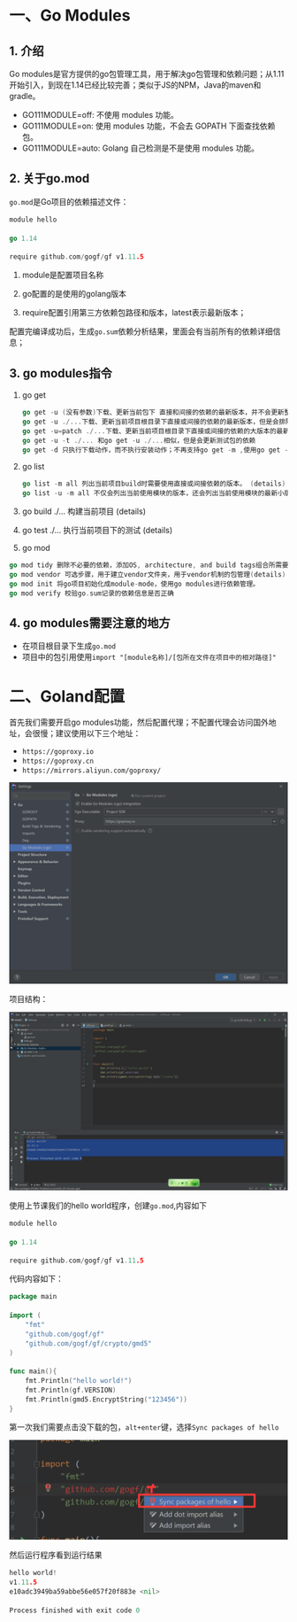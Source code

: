 # 一、Go Modules

## 1. 介绍

Go modules是官方提供的go包管理工具，用于解决go包管理和依赖问题；从1.11开始引入，到现在1.14已经比较完善；类似于JS的NPM，Java的maven和gradle。

- GO111MODULE=off: 不使用 modules 功能。
- GO111MODULE=on: 使用 modules 功能，不会去 GOPATH 下面查找依赖包。
- GO111MODULE=auto: Golang 自己检测是不是使用 modules 功能。

## 2. 关于go.mod

`go.mod`是Go项目的依赖描述文件：

```go
module hello

go 1.14

require github.com/gogf/gf v1.11.5
```

1. module是配置项目名称

2. go配置的是使用的golang版本

3. require配置引用第三方依赖包路径和版本，latest表示最新版本；

配置完编译成功后，生成`go.sum`依赖分析结果，里面会有当前所有的依赖详细信息；

## 3. go modules指令

1. go get

   ```go
   go get -u (没有参数)下载、更新当前包下 直接和间接的依赖的最新版本，并不会更新整个项目。
   go get -u ./...下载、更新当前项目根目录下直接或间接的依赖的最新版本，但是会排除测试包的依赖；例如将v1.2.1更新为v2.0.1
   go get -u=patch ./...下载、更新当前项目根目录下直接或间接的依赖的大版本的最新小版本，例如，将v1.2.1更新为v1.2.5
   go get -u -t ./... 和go get -u ./...相似，但是会更新测试包的依赖
   go get -d 只执行下载动作，而不执行安装动作；不再支持go get -m ,使用go get -d替代。
   ```

2. go list

   ```go
   go list -m all 列出当前项目build时需要使用直接或间接依赖的版本。 (details)
   go list -u -m all 不仅会列出当前使用模块的版本，还会列出当前使用模块的最新小版本和最新版本。 (details)
   ```

3. go build ./... 构建当前项目 (details)

4. go test ./... 执行当前项目下的测试 (details)

5. go mod

```go
go mod tidy 删除不必要的依赖，添加OS, architecture, and build tags组合所需要的依赖。 (details)
go mod vendor 可选步骤，用于建立vendor文件夹，用于vendor机制的包管理(details)
go mod init 将go项目初始化成module-mode，使用go modules进行依赖管理。
go mod verify 校验go.sum记录的依赖信息是否正确
```

## 4. go modules需要注意的地方

- 在项目根目录下生成`go.mod`
- 项目中的包引用使用`import "[module名称]/[包所在文件在项目中的相对路径]"`

# 二、Goland配置

首先我们需要开启go modules功能，然后配置代理；不配置代理会访问国外地址，会很慢；建议使用以下三个地址：

- `https://goproxy.io`
- `https://goproxy.cn`
- `https://mirrors.aliyun.com/goproxy/`

![image-20200308224453465](05.goModules介绍.assets/image-20200308224453465.png)

项目结构：

![image-20200308230407947](05.goModules介绍.assets/image-20200308230407947.png)

使用上节课我们的hello world程序，创建`go.mod`,内容如下

```go
module hello

go 1.14

require github.com/gogf/gf v1.11.5
```

代码内容如下：

```go
package main

import (
	"fmt"
	"github.com/gogf/gf"
	"github.com/gogf/gf/crypto/gmd5"
)

func main(){
	fmt.Println("hello world!")
	fmt.Println(gf.VERSION)
	fmt.Println(gmd5.EncryptString("123456"))
}
```

第一次我们需要点击没下载的包，`alt+enter`键，选择`Sync packages of hello`

![image-20200308224919808](05.goModules介绍.assets/image-20200308224919808.png)

然后运行程序看到运行结果

```go
hello world!
v1.11.5
e10adc3949ba59abbe56e057f20f883e <nil>

Process finished with exit code 0
```

